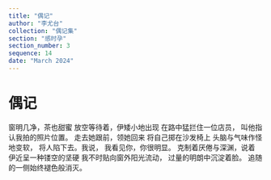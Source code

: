 ```yaml
---
title: "偶记"
author: "李尤台"
collection: "偶记集"
section: "感时孕"
section_number: 3
sequence: 14
date: "March 2024"
---
```


# 偶记

窗明几净，茶也甜蜜
放空等待着，伊矮小地出现
在路中猛拦住一位店员，
叫他指认我拍的照片位置。
走去她跟前，领她回来
将自己掷在沙发椅上
头脑与气味作怪地变软，
将人陷下去。我说，
我看见你，你很明显。
克制着厌倦与深渊，说着
伊近呈一种镂空的坚硬
我不时贴向窗外阳光流动，
过量的明朗中沉淀着脸。
追随的一侧始终褪色般消灭。

